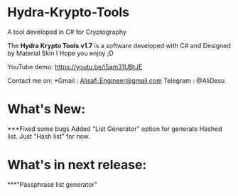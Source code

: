 # Hydra-Krypto-Tools
A tool developed in C# for Cryptography 

The **Hydra Krypto Tools v1.7** is a software developed with C# and Designed by Material Skin
I Hope you enjoy ;D

YouTube demo: https://youtu.be/i5am31UBtJE

Contact me on:
*Gmail : Alisafi.Engineer@gmail.com
Telegram : @AliDesu

# What's New:
***Fixed some bugs
Added "List Generator" option for generate Hashed list. Just "Hash list" for now.

# What's in next release:
***"Passphrase list generator"

